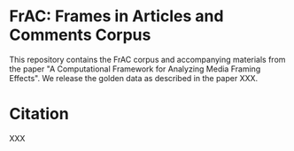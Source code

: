 # FrAC: Frames in Articles and Comments Corpus

This repository contains the FrAC corpus and accompanying materials from the paper "A Computational Framework for Analyzing Media Framing Effects". We release the golden data as described in the paper XXX.



# Citation
XXX
